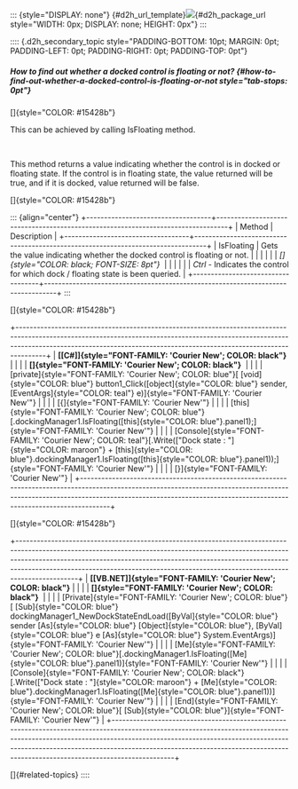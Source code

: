 ::: {style="DISPLAY: none"}
[](ms-xhelp:///?Id=d2h_url_template){#d2h_url_template}![](!package_url!){#d2h_package_url style="WIDTH: 0px; DISPLAY: none; HEIGHT: 0px"}
:::

:::: {.d2h_secondary_topic style="PADDING-BOTTOM: 10pt; MARGIN: 0pt; PADDING-LEFT: 0pt; PADDING-RIGHT: 0pt; PADDING-TOP: 0pt"}
##### How to find out whether a docked control is floating or not? {#how-to-find-out-whether-a-docked-control-is-floating-or-not style="tab-stops: 0pt"}

[]{style="COLOR: #15428b"} 

This can be achieved by calling IsFloating method.

 

This method returns a value indicating whether the control is in docked or floating state. If the control is in floating state, the value returned will be true, and if it is docked, value returned will be false.

[]{style="COLOR: #15428b"} 

::: {align="center"}
+-----------------------------------+---------------------------------------------------------------------------------+
| Method                            | Description                                                                     |
+-----------------------------------+---------------------------------------------------------------------------------+
| IsFloating                        | Gets the value indicating whether the docked control is floating or not.        |
|                                   |                                                                                 |
|                                   | *[]{style="COLOR: black; FONT-SIZE: 8pt"}*                                      |
|                                   |                                                                                 |
|                                   | *Ctrl* - Indicates the control for which dock / floating state is been queried. |
+-----------------------------------+---------------------------------------------------------------------------------+
:::

[]{style="COLOR: #15428b"} 

+--------------------------------------------------------------------------------------------------------------------------------------------------------------------------------------------------------------------------------------------------+
| **[\[C#\]]{style="FONT-FAMILY: 'Courier New'; COLOR: black"}**                                                                                                                                                                                   |
|                                                                                                                                                                                                                                                  |
| **[]{style="FONT-FAMILY: 'Courier New'; COLOR: black"}**                                                                                                                                                                                         |
|                                                                                                                                                                                                                                                  |
| [private]{style="FONT-FAMILY: 'Courier New'; COLOR: blue"}[ [void]{style="COLOR: blue"} button1_Click([object]{style="COLOR: blue"} sender, [EventArgs]{style="COLOR: teal"} e)]{style="FONT-FAMILY: 'Courier New'"}                             |
|                                                                                                                                                                                                                                                  |
| [{]{style="FONT-FAMILY: 'Courier New'"}                                                                                                                                                                                                          |
|                                                                                                                                                                                                                                                  |
| [this]{style="FONT-FAMILY: 'Courier New'; COLOR: blue"}[.dockingManager1.IsFloating([this]{style="COLOR: blue"}.panel1);]{style="FONT-FAMILY: 'Courier New'"}                                                                                    |
|                                                                                                                                                                                                                                                  |
| [Console]{style="FONT-FAMILY: 'Courier New'; COLOR: teal"}[.Write([\"Dock state : \"]{style="COLOR: maroon"} + [this]{style="COLOR: blue"}.dockingManager1.IsFloating([this]{style="COLOR: blue"}.panel1));]{style="FONT-FAMILY: 'Courier New'"} |
|                                                                                                                                                                                                                                                  |
| [}]{style="FONT-FAMILY: 'Courier New'"}                                                                                                                                                                                                          |
+--------------------------------------------------------------------------------------------------------------------------------------------------------------------------------------------------------------------------------------------------+

[]{style="COLOR: #15428b"} 

+-----------------------------------------------------------------------------------------------------------------------------------------------------------------------------------------------------------------------------------------------------------------------------------------------------------------------------------------+
| **[\[VB.NET\]]{style="FONT-FAMILY: 'Courier New'; COLOR: black"}**                                                                                                                                                                                                                                                                      |
|                                                                                                                                                                                                                                                                                                                                         |
| **[]{style="FONT-FAMILY: 'Courier New'; COLOR: black"}**                                                                                                                                                                                                                                                                                |
|                                                                                                                                                                                                                                                                                                                                         |
| [Private]{style="FONT-FAMILY: 'Courier New'; COLOR: blue"}[ [Sub]{style="COLOR: blue"} dockingManager1_NewDockStateEndLoad([ByVal]{style="COLOR: blue"} sender [As]{style="COLOR: blue"} [Object]{style="COLOR: blue"}, [ByVal]{style="COLOR: blue"} e [As]{style="COLOR: blue"} System.EventArgs)]{style="FONT-FAMILY: 'Courier New'"} |
|                                                                                                                                                                                                                                                                                                                                         |
| [Me]{style="FONT-FAMILY: 'Courier New'; COLOR: blue"}[.dockingManager1.IsFloating([Me]{style="COLOR: blue"}.panel1)]{style="FONT-FAMILY: 'Courier New'"}                                                                                                                                                                                |
|                                                                                                                                                                                                                                                                                                                                         |
| [Console]{style="FONT-FAMILY: 'Courier New'; COLOR: black"}[.Write([\"Dock state : \"]{style="COLOR: maroon"} + [Me]{style="COLOR: blue"}.dockingManager1.IsFloating([Me]{style="COLOR: blue"}.panel1))]{style="FONT-FAMILY: 'Courier New'"}                                                                                            |
|                                                                                                                                                                                                                                                                                                                                         |
| [End]{style="FONT-FAMILY: 'Courier New'; COLOR: blue"}[ [Sub]{style="COLOR: blue"}]{style="FONT-FAMILY: 'Courier New'"}                                                                                                                                                                                                                 |
+-----------------------------------------------------------------------------------------------------------------------------------------------------------------------------------------------------------------------------------------------------------------------------------------------------------------------------------------+

[]{#related-topics}
::::
